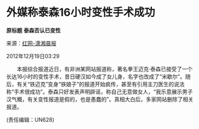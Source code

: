 # 外媒称泰森16小时变性手术成功

**原标题** **泰森否认已变性**

来源：[红网-潇湘晨报](https://epaper.xxcb.cn/XXCBA/html/2012-12/19/content_2671639.htm)

2012年12月19日03:29

　　本报综合报道近日，有非洲某网站报道称，著名拳王迈克·泰森已接受了一个长达16小时的变性手术，昔日硬汉如今成了女儿身，名字也改成了“米歇尔”。随后，有关“铁迈克”变身“铁娘子”的报道开始疯传，甚至有引用主刀医生的说法称“手术很成功”。泰森只好发表声明辟谣，称自己无意做女人，“我乐意展示男子汉气概，有关变性报道是假的，也是愚蠢的”。真相大白后，多家网站删除了相关报道。

(责任编辑：UN628)
<!-- tcd_original_link https://news.sohu.com/20121219/n360847120.shtml -->
